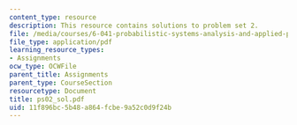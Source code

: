 ```yaml
---
content_type: resource
description: This resource contains solutions to problem set 2.
file: /media/courses/6-041-probabilistic-systems-analysis-and-applied-probability-spring-2006/11f896bc5b48a864fcbe9a52c0d9f24b_ps02_sol.pdf
file_type: application/pdf
learning_resource_types:
- Assignments
ocw_type: OCWFile
parent_title: Assignments
parent_type: CourseSection
resourcetype: Document
title: ps02_sol.pdf
uid: 11f896bc-5b48-a864-fcbe-9a52c0d9f24b
---
```

